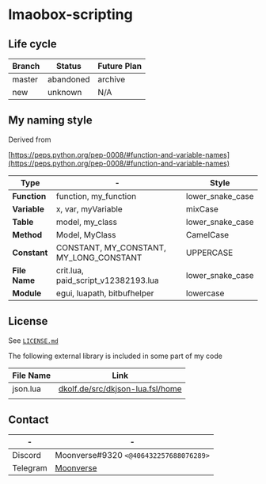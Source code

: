 # lmaobox-scripting

## Life cycle

| Branch | Status    | Future Plan |
| ------ | --------- | ----------- |
| master | abandoned | archive     |
| new    | unknown   | N/A         |

## **My naming style**

Derived from

[https://peps.python.org/pep-0008/#function-and-variable-names](https://peps.python.org/pep-0008/#function-and-variable-names)

| Type                | -                                             | Style            |
| ------------------- | --------------------------------------------- | ---------------- |
| **Function**  | function, my_fun­ction                       | lower_snake_case |
| **Variable**  | x, var, myVariable                            | mixCase          |
| **Table**     | model, my_class                               | lower_snake_case |
| **Method**    | Model, MyClass                                | CamelCase        |
| **Constant**  | CONSTANT, MY_CON­STANT, MY_LON­G_C­ONSTANT | UPPERCASE        |
| **File Name** | crit.lua, paid_script_v12382193.lua           | lower_snake_case |
| **Module**    | egui, luapath, bitbufhelper                   | lowercase        |

## License

See [`LICENSE.md`](./LICENSE.md)

The following external library is included in some part of my code

| File Name | Link                                                              |
| --------- | ----------------------------------------------------------------- |
| json.lua  | [dkolf.de/src/dkjson-lua.fsl/home](dkolf.de/src/dkjson-lua.fsl/home) |
|           |                                                                   |

## Contact

| -        | -                                        |
| -------- | ---------------------------------------- |
| Discord  | Moonverse#9320 `<@406432257688076289>` |
| Telegram | [Moonverse](https://t.me/click_here_idiot)  |

